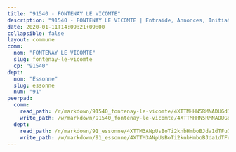 ```yaml
---
title: "91540 - FONTENAY LE VICOMTE"
description: "91540 - FONTENAY LE VICOMTE | Entraide, Annonces, Initiatives"
date: 2020-01-11T14:09:21+09:00
collapsible: false
layout: commune
comm:
  nom: "FONTENAY LE VICOMTE"
  slug: fontenay-le-vicomte
  cp: "91540"
dept:
  nom: "Essonne"
  slug: essonne
  num: "91"
peerpad:
  comm:
    read_path: /r/markdown/91540_fontenay-le-vicomte/4XTTMHHN5RMNADUGd1YQW6AAZA9T3AstTbhEvFwMbmHfJYCFf
    write_path: /w/markdown/91540_fontenay-le-vicomte/4XTTMHHN5RMNADUGd1YQW6AAZA9T3AstTbhEvFwMbmHfJYCFf-K3TgTzmZ88rxCUpMSVCELgP8E97k4vNnJBbcHzcGZkuFKAdSjZJ91kVVWqQB9aNtvMB6YxvomGDdUYtHeVM4BnSMPCZgfPoPBYWAM1Z5gHFYcoSNijwUNGxKgdGxzMvHTHXcqkgu
  dept:
    read_path: /r/markdown/91_essonne/4XTTM3ANpUsBoTi2knbHmboBJda1dTFu7ky8ZK9dB2RyMMfWF
    write_path: /w/markdown/91_essonne/4XTTM3ANpUsBoTi2knbHmboBJda1dTFu7ky8ZK9dB2RyMMfWF-K3TgUyWqeJSocSvH4aaj1ao8GVHVL7XNdUYQ4QUUeH9BAdnr24zoBJ2C3FCPvjfnNG6dyrzadtyfizxGKpMjZFU9wDjSpA4g6VtDcxL8iEmbLsyV9TFoF7XzgcRopbNZHgpYvcW3
---
```


